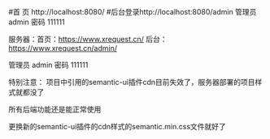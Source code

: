 #首 页 http://localhost:8080/
#后台登录http://localhost:8080/admin
管理员 admin 密码 111111


服务器：首页：https://www.xrequest.cn/
后台：https://www.xrequest.cn/admin/

管理员 admin 密码 111111


特别注意：
  项目中引用的semantic-ui插件cdn目前失效了，服务器部署的项目样式就都没了

  所有后端功能还是能正常使用
  
  更换新的semantic-ui插件的cdn样式的semantic.min.css文件就好了

